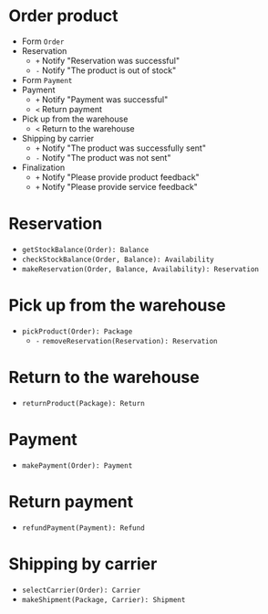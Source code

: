 # Order product

* Form `Order`
* Reservation
  * `+` Notify "Reservation was successful"
  * `-` Notify "The product is out of stock"
* Form `Payment`
* Payment
  * `+` Notify "Payment was successful"
  * `<` Return payment
* Pick up from the warehouse
  * `<` Return to the warehouse
* Shipping by carrier
  * `+` Notify "The product was successfully sent"
  * `-` Notify "The product was not sent"
* Finalization
  * `+` Notify "Please provide product feedback"
  * `+` Notify "Please provide service feedback"

# Reservation

* `getStockBalance(Order): Balance`
* `checkStockBalance(Order, Balance): Availability`
* `makeReservation(Order, Balance, Availability): Reservation`

# Pick up from the warehouse

* `pickProduct(Order): Package`
  * `-` `removeReservation(Reservation): Reservation`

# Return to the warehouse

* `returnProduct(Package): Return`

# Payment

* `makePayment(Order): Payment`

# Return payment

* `refundPayment(Payment): Refund`

# Shipping by carrier

* `selectCarrier(Order): Carrier`
* `makeShipment(Package, Carrier): Shipment`
